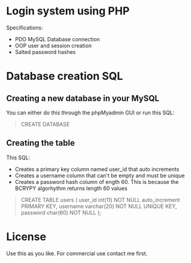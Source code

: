 # Login system using PHP
Specifications:

* PDO MySQL Database connection
* OOP user and session creation
* Salted password hashes
 
# Database creation SQL

## Creating a new database in your MySQL

You can either do this through the phpMyadmin GUI or run this SQL:

>CREATE DATABASE

## Creating the table

This SQL:

- Creates a primary key column named user_id that auto increments
- Creates a username column that can't be empty and must be unique
- Creates a password hash column of ength 60. This is because the BCRYPY algorhythm returns length 60 values

>CREATE TABLE users (
>user_id int(11) NOT NULL auto_increment PRIMARY KEY,
>username varchar(20) NOT NULL UNIQUE KEY,
>password char(60) NOT NULL
>);

# License
Use this as you like. For commercial use contact me first.